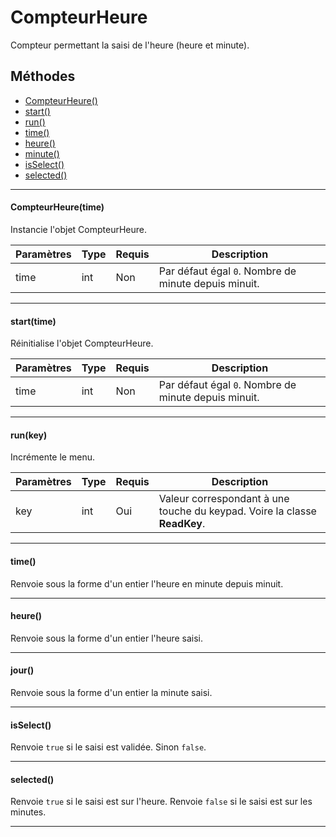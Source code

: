 # CompteurHeure
Compteur permettant la saisi de l'heure (heure et minute).

## Méthodes
* [CompteurHeure()](#compteurheuretime)
* [start()](#starttime)
* [run()](#runkey)
* [time()](#time)
* [heure()](#heure)
* [minute()](#minute)
* [isSelect()](#isselect)
* [selected()](#isselect)


-----------

#### CompteurHeure(time)
Instancie l'objet CompteurHeure.
 
Paramètres | Type | Requis | Description
---------- | ---- | ------ | -----------
time	   | int  | Non	   | Par défaut égal `0`. Nombre de minute depuis minuit.


-------------

#### start(time)
Réinitialise l'objet CompteurHeure.
 
Paramètres | Type | Requis | Description
---------- | ---- | ------ | -----------
time	   | int  | Non	   | Par défaut égal `0`. Nombre de minute depuis minuit.


-------------

#### run(key)
Incrémente le menu.
 
Paramètres	  | Type | Requis | Description
------------- | ---- | ------ | -----------
key		      | int  | Oui	  | Valeur correspondant à une touche du keypad. Voire la classe **ReadKey**.


-------------

#### time()
Renvoie sous la forme d'un entier l'heure en minute depuis minuit.


-------------

#### heure()
Renvoie sous la forme d'un entier l'heure saisi.


-------------

#### jour()
Renvoie sous la forme d'un entier la minute saisi.


-------------

#### isSelect()
Renvoie `true` si le saisi est validée. Sinon `false`.


-------------

#### selected()
Renvoie `true` si le saisi est sur l'heure.
Renvoie `false` si le saisi est sur les minutes.


-------------